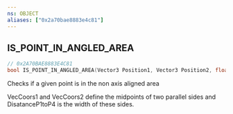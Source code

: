 ```yaml
---
ns: OBJECT
aliases: ["0x2a70bae8883e4c81"]
---
```

## IS_POINT_IN_ANGLED_AREA

```c
// 0x2A70BAE8883E4C81
bool IS_POINT_IN_ANGLED_AREA(Vector3 Position1, Vector3 Position2, float DistanceP1toP4, bool HighlightArea);
```

Checks if a given point is in the non axis aligned area

VecCoors1 and VecCoors2 define the midpoints of two parallel sides and DisatanceP1toP4 is the width of these sides.

